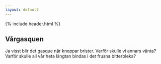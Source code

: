 ```yaml
---
layout: default
---
```

<section class="hero hero--gasque">
  {% include header.html %}
  <h1 class="hero_headline">Vårgasquen</h1>
  <p class="hero_text">Ja visst blir det gasque när knoppar brister. Varför skulle vi annars vänta? Varför skulle all vår heta längtan bindas i det frusna bitterbleka?</p>
</section>
